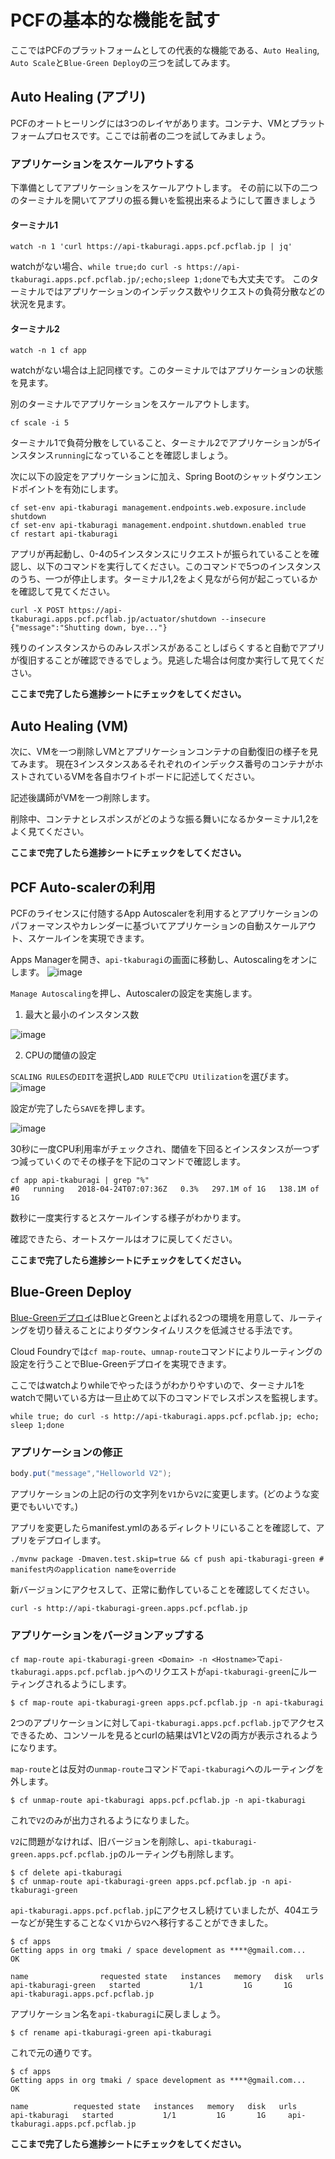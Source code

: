 # PCFの基本的な機能を試す
ここではPCFのプラットフォームとしての代表的な機能である、`Auto Healing`, `Auto Scale`と`Blue-Green Deploy`の三つを試してみます。

## Auto Healing (アプリ)
PCFのオートヒーリングには3つのレイヤがあります。コンテナ、VMとプラットフォームプロセスです。ここでは前者の二つを試してみましょう。

### アプリケーションをスケールアウトする
下準備としてアプリケーションをスケールアウトします。
その前に以下の二つのターミナルを開いてアプリの振る舞いを監視出来るようにして置きましょう

#### ターミナル1
```shell
watch -n 1 'curl https://api-tkaburagi.apps.pcf.pcflab.jp | jq'
```
watchがない場合、`while true;do curl -s https://api-tkaburagi.apps.pcf.pcflab.jp/;echo;sleep 1;done`でも大丈夫です。
このターミナルではアプリケーションのインデックス数やリクエストの負荷分散などの状況を見ます。

#### ターミナル2
```shell
watch -n 1 cf app
```
watchがない場合は上記同様です。このターミナルではアプリケーションの状態を見ます。

別のターミナルでアプリケーションをスケールアウトします。
```shell
cf scale -i 5
```
ターミナル1で負荷分散をしていること、ターミナル2でアプリケーションが5インスタンス`running`になっていることを確認しましょう。

次に以下の設定をアプリケーションに加え、Spring Bootのシャットダウンエンドポイントを有効にします。
```shell
cf set-env api-tkaburagi management.endpoints.web.exposure.include shutdown
cf set-env api-tkaburagi management.endpoint.shutdown.enabled true
cf restart api-tkaburagi
```

アプリが再起動し、0-4の5インスタンスにリクエストが振られていることを確認し、以下のコマンドを実行してください。このコマンドで5つのインスタンスのうち、一つが停止します。ターミナル1,2をよく見ながら何が起こっているかを確認して見てください。
```console
curl -X POST https://api-tkaburagi.apps.pcf.pcflab.jp/actuator/shutdown --insecure
{"message":"Shutting down, bye..."}
```
残りのインスタンスからのみレスポンスがあることしばらくすると自動でアプリが復旧することが確認できるでしょう。見逃した場合は何度か実行して見てください。

**ここまで完了したら進捗シートにチェックをしてください。**

## Auto Healing (VM)
次に、VMを一つ削除しVMとアプリケーションコンテナの自動復旧の様子を見てみます。 現在3インスタンスあるそれぞれのインデックス番号のコンテナがホストされているVMを各自ホワイトボードに記述してください。

記述後講師がVMを一つ削除します。

削除中、コンテナとレスポンスがどのような振る舞いになるかターミナル1,2をよく見てください。

**ここまで完了したら進捗シートにチェックをしてください。**

## PCF Auto-scalerの利用
PCFのライセンスに付随するApp Autoscalerを利用するとアプリケーションのパフォーマンスやカレンダーに基づいてアプリケーションの自動スケールアウト、スケールインを実現できます。


Apps Managerを開き、`api-tkaburagi`の画面に移動し、Autoscalingをオンにします。
![image](https://storage.googleapis.com/pcf-workshop/autoscale.png)

`Manage Autoscaling`を押し、Autoscalerの設定を実施します。

1. 最大と最小のインスタンス数

![image](https://storage.googleapis.com/pcf-workshop/autoscale2.png)

2. CPUの閾値の設定

`SCALING RULES`の`EDIT`を選択し`ADD RULE`で`CPU Utilization`を選びます。
![image](https://storage.googleapis.com/pcf-workshop/autoscale3.png)

設定が完了したら`SAVE`を押します。

![image](https://storage.googleapis.com/pcf-workshop/autoscale4.png)

30秒に一度CPU利用率がチェックされ、閾値を下回るとインスタンスが一つずつ減っていくのでその様子を下記のコマンドで確認します。

```console
cf app api-tkaburagi | grep "%"
#0   running   2018-04-24T07:07:36Z   0.3%   297.1M of 1G   138.1M of 1G
```

数秒に一度実行するとスケールインする様子がわかります。

確認できたら、オートスケールはオフに戻してください。

**ここまで完了したら進捗シートにチェックをしてください。**

## Blue-Green Deploy
[Blue-Greenデプロイ](http://martinfowler.com/bliki/BlueGreenDeployment.html)はBlueとGreenとよばれる2つの環境を用意して、ルーティングを切り替えることによりダウンタイムリスクを低減させる手法です。

Cloud Foundryでは`cf map-route`、`umnap-route`コマンドによりルーティングの設定を行うことでBlue-Greenデプロイを実現できます。

ここではwatchよりwhileでやったほうがわかりやすいので、ターミナル1をwatchで開いている方は一旦止めて以下のコマンドでレスポンスを監視します。
```shell
while true; do curl -s http://api-tkaburagi.apps.pcf.pcflab.jp; echo; sleep 1;done
```

### アプリケーションの修正
```java
body.put("message","Helloworld V2");
```
アプリケーションの上記の行の文字列を`V1`から`V2`に変更します。(どのような変更でもいいです。)

アプリを変更したらmanifest.ymlのあるディレクトリにいることを確認して、アプリをデプロイします。
```shell
./mvnw package -Dmaven.test.skip=true && cf push api-tkaburagi-green # manifest内のapplication nameをoverride
```

新バージョンにアクセスして、正常に動作していることを確認してください。

```shell
curl -s http://api-tkaburagi-green.apps.pcf.pcflab.jp
```

### アプリケーションをバージョンアップする
`cf map-route api-tkaburagi-green <Domain> -n <Hostname>`で`api-tkaburagi.apps.pcf.pcflab.jp`へのリクエストが`api-tkaburagi-green`にルーティングされるようにします。

```shell
$ cf map-route api-tkaburagi-green apps.pcf.pcflab.jp -n api-tkaburagi
```

2つのアプリケーションに対して`api-tkaburagi.apps.pcf.pcflab.jp`でアクセスできるため、コンソールを見るとcurlの結果はV1とV2の両方が表示されるようになります。

`map-route`とは反対の`unmap-route`コマンドで`api-tkaburagi`へのルーティングを外します。

``` shell
$ cf unmap-route api-tkaburagi apps.pcf.pcflab.jp -n api-tkaburagi
```

これで`V2`のみが出力されるようになりました。


`V2`に問題がなければ、旧バージョンを削除し、`api-tkaburagi-green.apps.pcf.pcflab.jp`のルーティングも削除します。

``` console
$ cf delete api-tkaburagi
$ cf unmap-route api-tkaburagi-green apps.pcf.pcflab.jp -n api-tkaburagi-green
```


`api-tkaburagi.apps.pcf.pcflab.jp`にアクセスし続けていましたが、404エラーなどが発生することなく`V1`から`V2`へ移行することができました。

``` console
$ cf apps
Getting apps in org tmaki / space development as ****@gmail.com...
OK

name                requested state   instances   memory   disk   urls   
api-tkaburagi-green   started           1/1         1G       1G     api-tkaburagi.apps.pcf.pcflab.jp
```

アプリケーション名を`api-tkaburagi`に戻しましょう。

``` console
$ cf rename api-tkaburagi-green api-tkaburagi
```

これで元の通りです。

``` console
$ cf apps
Getting apps in org tmaki / space development as ****@gmail.com...
OK

name          requested state   instances   memory   disk   urls   
api-tkaburagi   started           1/1         1G       1G     api-tkaburagi.apps.pcf.pcflab.jp
```

**ここまで完了したら進捗シートにチェックをしてください。**
